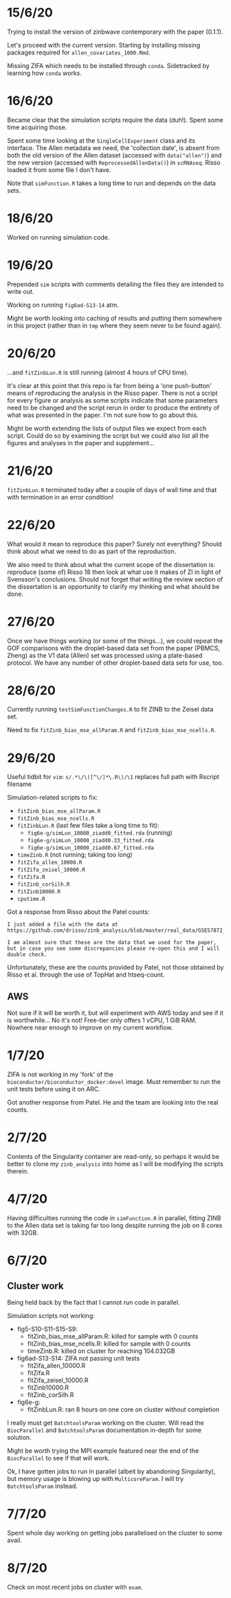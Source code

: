 # 15/6/20

Trying to install the version of zinbwave contemporary with the paper (0.1.1).

Let's proceed with the current version. Starting by installing missing packages required for `allen_covariates_1000.Rmd`.

Missing ZIFA which needs to be installed through `conda`. Sidetracked by learning how `conda` works. 
	
# 16/6/20

Became clear that the simulation scripts require the data (duh!). Spent some time acquiring those.

Spent some time looking at the `SingleCellExperiment` class and its interface. The Allen metadata we need, the 'collection date', is absent from both the old version of the Allen dataset (accessed with `data("allen")`) and the new version (accessed with `ReprocessedAllenData()`) in `scRNAseq`. Risso loaded it from some file I don't have.

Note that `simFunction.R` takes a long time to run and depends on the data sets.

# 18/6/20

Worked on running simulation code.
 
# 19/6/20

Prepended `sim` scripts with comments detailing the files they are intended to write out.

Working on running `fig6ad-S13-14` atm.

Might be worth looking into caching of results and putting them somewhere in this project (rather than in `tmp` where they seem never to be found again).

# 20/6/20

...and `fitZinbLun.R` is still running (almost 4 hours of CPU time). 

It's clear at this point that this repo is far from being a 'one push-button' means of reproducing the analysis in the Risso paper. There is not a script for every figure or analysis as some scripts indicate that some parameters need to be changed and the script rerun in order to produce the entirety of what was presented in the paper. I'm not sure how to go about this. 

Might be worth extending the lists of output files we expect from each script. Could do so by examining the script but we could also list all the figures and analyses in the paper and supplement...

# 21/6/20

`fitZinbLun.R` terminated today after a couple of days of wall time and that with termination in an error condition!

# 22/6/20

What would it mean to reproduce this paper? Surely not everything? Should think about what we need to do as part of the reproduction.

We also need to think about what the current scope of the dissertation is: reproduce (some of) Risso 18 then look at what use it makes of ZI in light of Svensson's conclusions. Should not forget that writing the review section of the dissertation is an opportunity to clarify my thinking and what should be done. 

# 27/6/20

Once we have things working (or some of the things...), we could repeat the GOF comparisons with the droplet-based data set from the paper (PBMCS, Zheng) as the V1 data (Allen) set was processed using a plate-based protocol. We have any number of other droplet-based data sets for use, too.

# 28/6/20

Currently running `testSimFunctionChanges.R` to fit ZINB to the Zeisel data set.

Need to fix `fitZinb_bias_mse_allParam.R` and `fitZinb_bias_mse_ncells.R`.

# 29/6/20

Useful tidbit for `vim`: `s/.*\/\([^\/]*\.R\)/\1` replaces full path with Rscript filename

Simulation-related scripts to fix:

* `fitZinb_bias_mse_allParam.R`
* `fitZinb_bias_mse_ncells.R`
* `fitZinbLun.R` (last few files take a long time to fit):
	* `fig6e-g/simLun_10000_ziadd0_fitted.rda` (running)
	* `fig6e-g/simLun_10000_ziadd0.33_fitted.rda`
	* `fig6e-g/simLun_10000_ziadd0.67_fitted.rda`
* `timeZinb.R` (not running; taking too long)
* `fitZifa_allen_10000.R`
* `fitZifa_zeisel_10000.R`
* `fitZifa.R`
* `fitZinb_corSilh.R`
* `fitZinb10000.R`
* `cputime.R`

Got a response from Risso about the Patel counts:

	I just added a file with the data at https://github.com/drisso/zinb_analysis/blob/master/real_data/GSE57872_GBM_data_matrix.txt.gz

	I am almost sure that these are the data that we used for the paper, but in case you see some discrepancies please re-open this and I will double check.

Unfortunately, these are the counts provided by Patel, not those obtained by Risso et al. through the use of TopHat and htseq-count.

## AWS

Not sure if it will be worth it, but will experiment with AWS today and see if it is worthwhile... No it's not! Free-tier only offers 1 vCPU, 1 GiB RAM. Nowhere near enough to improve on my current workflow. 

# 1/7/20

ZIFA is not working in my 'fork' of the `bioconductor/bioconductor_docker:devel` image. Must remember to run the unit tests before using it on ARC.

Got another response from Patel. He and the team are looking into the real counts.

# 2/7/20

Contents of the Singularity container are read-only, so perhaps it would be better to clone my `zinb_analysis` into home as I will be modifying the scripts therein.

# 4/7/20

Having difficulties running the code in `simFunction.R` in parallel, fitting ZINB to the Allen data set is taking far too long despite running the job on 8 cores with 32GB. 

# 6/7/20

## Cluster work

Being held back by the fact that I cannot run code in parallel.

Simulation scripts not working:

* fig5-S10-S11-S15-S9:
	* fitZinb_bias_mse_allParam.R: killed for sample with 0 counts
	* fitZinb_bias_mse_ncells.R: killed for sample with 0 counts
	* timeZinb.R: killed on cluster for reaching 104.032GB
* fig6ad-S13-S14: ZIFA not passing unit tests
	* fitZifa_allen_10000.R
	* fitZifa.R
	* fitZifa_zeisel_10000.R
	* fitZinb10000.R
	* fitZinb_corSilh.R
* fig6e-g:
	* fitZinbLun.R: ran 8 hours on one core on cluster without completion

I really must get `BatchtoolsParam` working on the cluster. Will read the `BiocParallel` and `BatchtoolsParam` documentation in-depth for some solution.

Might be worth trying the MPI example featured near the end of the `BiocParallel` to see if that will work.

Ok, I have gotten jobs to run in parallel (albeit by abandoning Singularity), but memory usage is blowing up with `MulticoreParam`. I will try `BatchtoolsParam` instead.

# 7/7/20

Spent whole day working on getting jobs parallelised on the cluster to some avail.

# 8/7/20

Check on most recent jobs on cluster with `exam`.
